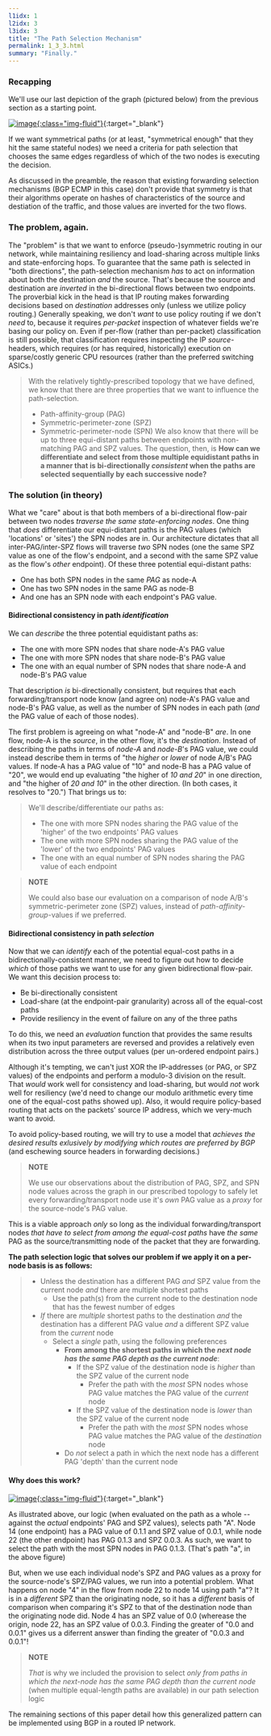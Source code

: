 ```yaml
---
l1idx: 1
l2idx: 3
l3idx: 3
title: "The Path Selection Mechanism"
permalink: 1_3_3.html
summary: "Finally."
---
```


### Recapping
We'll use our last depiction of the graph (pictured below) from the previous section as a starting point.

[![image](./grphth-19.svg){:class="img-fluid"}](./pages/1/3(ecmp-symmetric)/grphth-19.svg){:target="_blank"}

If we want symmetrical paths (or at least, "symmetrical enough" that they hit the same stateful nodes) we need a criteria for path selection that chooses the same edges regardless of which of the two nodes is executing the decision.

As discussed in the preamble, the reason that existing forwarding selection mechanisms (BGP ECMP in this case) don't provide that symmetry is that their algorithms operate on hashes of characteristics of the source and destiation of the traffic, and those values are inverted for the two flows.

###  The problem, again.

The "problem" is that we want to enforce (pseudo-)symmetric routing in our network, while maintaining resiliency and load-sharing across multiple links and state-enforcing hops.  To guarantee that the same path is selected in "both directions", the path-selection mechanism *has* to act on information about both the destination *and* the source.  That's because the source and destination are *inverted* in the bi-directional flows between two endpoints.  The proverbial kick in the head is that IP routing makes forwarding decisions based on *destination* addresses only (unless we utilize policy routing.)  Generally speaking, we don't *want* to use policy routing if we don't *need* to, because it requires *per-packet* inspection of whatever fields we're basing our policy on.  Even if per-flow (rather than per-packet) classification is still possible, that classification requires inspecting the IP *source*-headers, which requires (or has required, historically) execution on sparse/costly generic CPU resources (rather than the preferred switching ASICs.)

> With the relatively tightly-prescribed topology that we have defined, we know that there are three properties that we want to influence the path-selection.
> - Path-affinity-group (PAG)
> - Symmetric-perimeter-zone (SPZ)
> - Symmetric-perimeter-node (SPN)
> We also know that there will be up to three equi-distant paths between endpoints with non-matching PAG and SPZ values.  The question, then, is  **How can we differentiate and select from those multiple equidistant paths in a manner that is bi-directionally *consistent* when the paths are selected sequentially by each successive node?**

### The solution (in theory)

What we "care" about is that both members of a bi-directional flow-pair between two nodes _traverse the same state-enforcing nodes_.  One thing that *does* differentiate our equi-distant paths is the PAG values (which 'locations' or 'sites') the SPN nodes are in.  Our architecture dictates that all inter-PAG/inter-SPZ flows will traverse *two* SPN nodes (one the same SPZ value as one of the flow's endpoint, and a second with the same SPZ value as the flow's _other_ endpoint).   Of these three potential equi-distant paths:

- One has both SPN nodes in the same *PAG* as node-A
- One has two SPN nodes in the same PAG as node-B
- And one has an SPN node with each endpoint's PAG value.

#### Bidirectional consistency in path ***identification***

We can _describe_ the three potential equidistant paths as:
 - The one with more SPN nodes that share node-A's PAG value
 - The one with more SPN nodes that share node-B's PAG value
 - The one with an equal number of SPN nodes that share node-A and node-B's PAG value

That description *is* bi-directionally consistent, but requires that each forwarding/transport node know (and agree on) node-A's PAG value and node-B's PAG value, as well as the number of SPN nodes in each path (_and_ the PAG value of each of those nodes).

The first problem is agreeing on what "node-A" and "node-B" _are_.  In one flow, node-A is the *source*, in the other flow, it's the *destination*.  Instead of describing the paths in terms of *node-A* and *node-B*'s PAG value, we could instead describe them in terms of "the *higher* or *lower* of node A/B's PAG values.  If node-A has a PAG value of "10" and node-B has a PAG value of "20", we would end up evaluating "the higher of *10 and 20*" in one direction, and "the higher of *20 and 10*" in the other direction.  (In both cases, it resolves to "20.")  That brings us to:

> We'll describe/differentiate our paths as:
> - The one with more SPN nodes sharing the PAG value of the 'higher' of the two endpoints' PAG values
> - The one with more SPN nodes sharing the PAG value of the 'lower' of the two endpoints' PAG values
> - The one with an equal number of SPN nodes sharing the PAG value of each endpoint

> **NOTE**
>
> We could also base our evaluation on a comparison of node A/B's symmetric-perimeter zone (SPZ) values, instead of *path-affinity-group*-values if we preferred.

#### Bidirectional consistency in path ***selection***

Now that we can *identify* each of the potential equal-cost paths in a bidirectionally-consistent manner, we need to figure out how to decide *which* of those paths we want to use for any given bidirectional flow-pair.  We want this decision process to:
- Be bi-directionally consistent
- Load-share (at the endpoint-pair granularity) across all of the equal-cost paths
- Provide resiliency in the event of failure on any of the three paths

To do this, we need an _evaluation_ function that provides the same results when its two input parameters are reversed and provides a relatively even distribution across the three output values (per un-ordered endpoint pairs.)  

Although it's tempting, we can't just XOR the IP-addresses (or PAG, or SPZ values) of the endpoints and perform a modulo-3 division on the result.  That *would* work well for consistency and load-sharing, but would *not* work well for resiliency (we'd need to change our modulo arithmetic every time one of the equal-cost paths showed up).  Also, it would require policy-based routing that acts on the packets' source IP address, which we very-much want to avoid.

To avoid policy-based routing, we will try to use a model that *achieves the desired results exlusively by modifying which routes are preferred by BGP* (and eschewing source headers in forwarding decisions.)

> **NOTE**
>
> We use our observations about the distribution of PAG, SPZ, and SPN node values across the graph in our prescribed topology to safely let every forwarding/transport node use it's *own* PAG value as a *proxy* for the source-node's PAG value.

This is a viable approach *only* so long as the individual forwarding/transport nodes *that have to select from among the equal-cost paths* have *the same* PAG as the source/transmitting node of the packet that they are forwarding.  

**The path selection logic that solves our problem if we apply it on a per-node basis is as follows:**

> - Unless the destination has a different PAG *and* SPZ value from the current node *and* there are multiple shortest paths  
>   - Use the path(s) from the current node to the destination node that has the fewest number of edges
> - _If_ there are _multiple_ shortest paths to the destination _and_ the destination has a different PAG value *and* a different SPZ value from the _current_ node
>   - Select a *single* path, using the following preferences
>       - **From among the shortest paths in which the _next node has the same PAG depth as the current node_**:
>           - If the SPZ value of the destination node is *higher* than the SPZ value of the current node
>             - Prefer the path with the *most* SPN nodes whose PAG value matches the PAG value of the *current* node
>           - If the SPZ value of the destination node is *lower* than the SPZ value of the current node
>             - Prefer the path with the *most* SPN nodes whose PAG value matches the PAG value of the *destination* node
>       -  Do _not_ select a path in which the next node has a different PAG 'depth' than the current node


#### Why does this work?

[![image](./grphth-23-steady-state.svg){:class="img-fluid"}](./grphth-23-steady-state.svg){:target="_blank"}

As illustrated above, our logic (when evaluated on the path as a whole -- against the *actual* endpoints' PAG and SPZ values), selects path "A".  Node 14 (one endpoint) has a PAG value of 0.1.1 and SPZ value of 0.0.1, while node 22 (the other endpoint) has PAG 0.1.3 and SPZ 0.0.3.  As such, we want to select the path with the most SPN nodes in PAG 0.1.3.  (That's path "a", in the above figure)

But, when we use each individual node's SPZ and PAG values as a proxy for the source-node's SPZ/PAG values, we run into a potential problem.  What happens on node "4" in the flow from node 22 to node 14 using path "a"?  It is in a *different* SPZ than the originating node, so it has a *different* basis of comparison when comparing it's SPZ to that of the destination node than the originating node did.  Node 4 has an SPZ value of 0.0 (wherease the origin, node 22, has an SPZ value of 0.0.3.  Finding the greater of "0.0 and 0.0.1" gives us a diferrent answer than finding the greater of "0.0.3 and 0.0.1"!

> **NOTE**
> 
>*That* is why we included the provision to select _only from paths in which the next-node has the same PAG depth than the current node_ (when multiple equal-length paths are available) in our path selection logic

The remaining sections of this paper detail how this generalized pattern can be implemented using BGP in a routed IP network.
